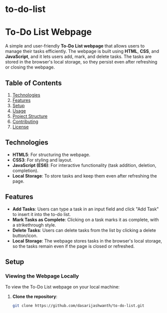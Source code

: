 # to-do-list
# To-Do List Webpage

A simple and user-friendly **To-Do List webpage** that allows users to manage their tasks efficiently. The webpage is built using **HTML**, **CSS**, and **JavaScript**, and it lets users add, mark, and delete tasks. The tasks are stored in the browser's local storage, so they persist even after refreshing or closing the webpage.

## Table of Contents
1. [Technologies](#technologies)
2. [Features](#features)
3. [Setup](#setup)
4. [Usage](#usage)
5. [Project Structure](#project-structure)
6. [Contributing](#contributing)
7. [License](#license)

## Technologies
- **HTML5**: For structuring the webpage.
- **CSS3**: For styling and layout.
- **JavaScript (ES6)**: For interactive functionality (task addition, deletion, completion).
- **Local Storage**: To store tasks and keep them even after refreshing the page.

## Features
- **Add Tasks**: Users can type a task in an input field and click "Add Task" to insert it into the to-do list.
- **Mark Tasks as Complete**: Clicking on a task marks it as complete, with a strikethrough style.
- **Delete Tasks**: Users can delete tasks from the list by clicking a delete button/icon.
- **Local Storage**: The webpage stores tasks in the browser's local storage, so the tasks remain even if the page is closed or refreshed.

## Setup

### Viewing the Webpage Locally
To view the To-Do List webpage on your local machine:

1. **Clone the repository**:
   ```bash
   git clone https://github.com/dasarijashwanth/to-do-list.git
